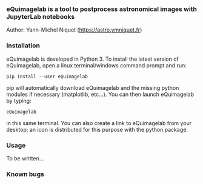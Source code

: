 ### eQuimagelab is a tool to postprocess astronomical images with JupyterLab notebooks

Author: Yann-Michel Niquet (https://astro.ymniquet.fr)

### Installation

eQuimagelab is developed in Python 3. To install the latest version of eQuimagelab, open a linux terminal/windows command prompt and run:

  `pip install --user eQuimagelab`

pip will automatically download eQuimagelab and the missing python modules if necessary (matplotlib, etc...). You can then launch eQuimagelab by typing:

  `eQuimagelab`

in this same terminal. You can also create a link to eQuimagelab from your desktop; an icon is distributed for this purpose with the python package.

### Usage

To be written...

### Known bugs

